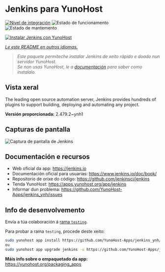 <!--
NOTA: Este README foi creado automáticamente por <https://github.com/YunoHost/apps/tree/master/tools/readme_generator>
NON debe editarse manualmente.
-->

# Jenkins para YunoHost

[![Nivel de integración](https://apps.yunohost.org/badge/integration/jenkins)](https://ci-apps.yunohost.org/ci/apps/jenkins/)
![Estado de funcionamento](https://apps.yunohost.org/badge/state/jenkins)
![Estado de mantemento](https://apps.yunohost.org/badge/maintained/jenkins)

[![Instalar Jenkins con YunoHost](https://install-app.yunohost.org/install-with-yunohost.svg)](https://install-app.yunohost.org/?app=jenkins)

*[Le este README en outros idiomas.](./ALL_README.md)*

> *Este paquete permíteche instalar Jenkins de xeito rápido e doado nun servidor YunoHost.*  
> *Se non usas YunoHost, le a [documentación](https://yunohost.org/install) para saber como instalalo.*

## Vista xeral

The leading open source automation server, Jenkins provides hundreds of plugins to support building, deploying and automating any project. 


**Versión proporcionada:** 2.479.2~ynh1

## Capturas de pantalla

![Captura de pantalla de Jenkins](./doc/screenshots/screenshot1.png)

## Documentación e recursos

- Web oficial da app: <https://jenkins.io>
- Documentación oficial para usuarias: <https://www.jenkins.io/doc/book/>
- Repositorio de orixe do código: <https://github.com/jenkinsci/jenkins>
- Tenda YunoHost: <https://apps.yunohost.org/app/jenkins>
- Informar dun problema: <https://github.com/YunoHost-Apps/jenkins_ynh/issues>

## Info de desenvolvemento

Envía a túa colaboración á [rama `testing`](https://github.com/YunoHost-Apps/jenkins_ynh/tree/testing).

Para probar a rama `testing`, procede deste xeito:

```bash
sudo yunohost app install https://github.com/YunoHost-Apps/jenkins_ynh/tree/testing --debug
ou
sudo yunohost app upgrade jenkins -u https://github.com/YunoHost-Apps/jenkins_ynh/tree/testing --debug
```

**Máis info sobre o empaquetado da app:** <https://yunohost.org/packaging_apps>
